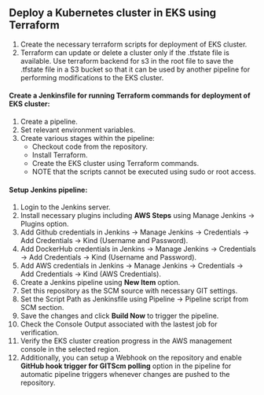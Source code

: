 ## Deploy a Kubernetes cluster in EKS using Terraform
1. Create the necessary terraform scripts for deployment of EKS cluster.
2. Terraform can update or delete a cluster only if the .tfstate file is available. Use terraform backend for s3 in the root file to save the .tfstate file in a S3 bucket so that it can be used by another pipeline for performing modifications to the EKS cluster.

#### Create a Jenkinsfile for running Terraform commands for deployment of EKS cluster:
1. Create a pipeline.
2. Set relevant environment variables.
3. Create various stages within the pipeline:
   - Checkout code from the repository.
   - Install Terraform.
   - Create the EKS cluster using Terraform commands.
   - NOTE that the scripts cannot be executed using sudo or root access.
  
#### Setup Jenkins pipeline:
1. Login to the Jenkins server.
2. Install necessary plugins including **AWS Steps** using Manage Jenkins -> Plugins option. 
3. Add Github credentials in Jenkins -> Manage Jenkins -> Credentials -> Add Credentials -> Kind (Username and Password).
4. Add DockerHub credentials in Jenkins -> Manage Jenkins -> Credentials -> Add Credentials -> Kind (Username and Password).
5. Add AWS credentials in Jenkins -> Manage Jenkins -> Credentials -> Add Credentials -> Kind (AWS Credentials).
6. Create a Jenkins pipeline using **New Item** option.
7. Set this repository as the SCM source with necessary GIT settings.
8. Set the Script Path as Jenkinsfile using Pipeline -> Pipeline script from SCM section.
9. Save the changes and click **Build Now** to trigger the pipeline.
10. Check the Console Output associated with the lastest job for verification.
11. Verify the EKS cluster creation progress in the AWS management console in the selected region.
12. Additionally, you can setup a Webhook on the repository and enable **GitHub hook trigger for GITScm polling** option in the pipeline for automatic pipeline triggers whenever changes are pushed to the repository.
